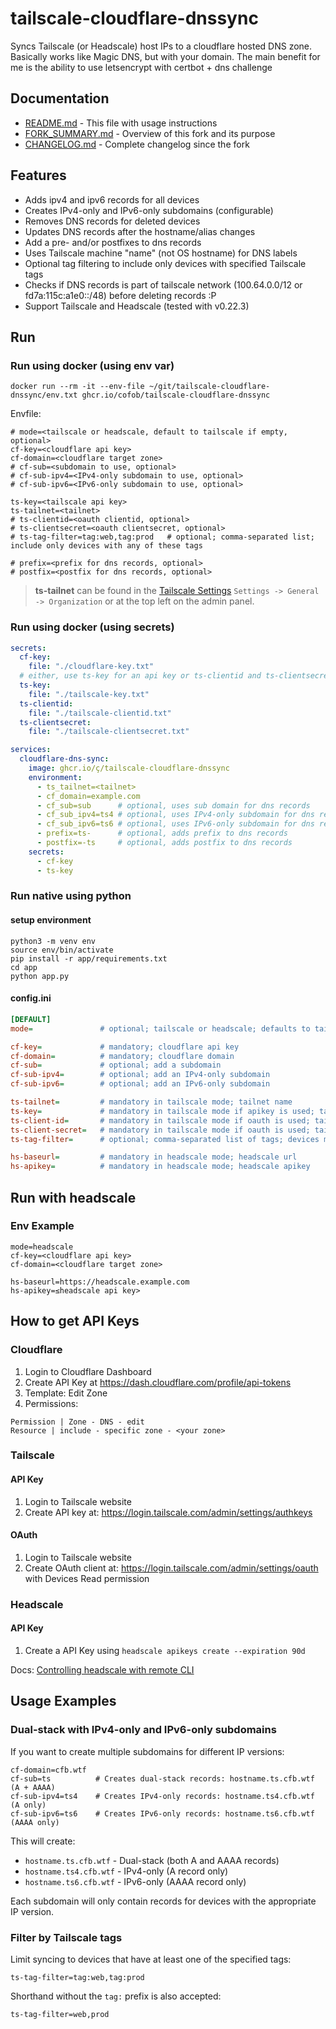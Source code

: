 # tailscale-cloudflare-dnssync
Syncs Tailscale (or Headscale) host IPs to a cloudflare hosted DNS zone.
Basically works like Magic DNS, but with your domain.
The main benefit for me is the ability to use letsencrypt with certbot + dns challenge

## Documentation

- [README.md](README.md) - This file with usage instructions
- [FORK_SUMMARY.md](FORK_SUMMARY.md) - Overview of this fork and its purpose
- [CHANGELOG.md](CHANGELOG.md) - Complete changelog since the fork

## Features
- Adds ipv4 and ipv6 records for all devices
- Creates IPv4-only and IPv6-only subdomains (configurable)
- Removes DNS records for deleted devices
- Updates DNS records after the hostname/alias changes
- Add a pre- and/or postfixes to dns records
- Uses Tailscale machine "name" (not OS hostname) for DNS labels
- Optional tag filtering to include only devices with specified Tailscale tags
- Checks if DNS records is part of tailscale network (100.64.0.0/12 or fd7a:115c:a1e0::/48) before deleting records :P
- Support Tailscale and Headscale (tested with v0.22.3)


## Run
### Run using docker (using env var)
```shell
docker run --rm -it --env-file ~/git/tailscale-cloudflare-dnssync/env.txt ghcr.io/cofob/tailscale-cloudflare-dnssync
```

Envfile:
```env
# mode=<tailscale or headscale, default to tailscale if empty, optional>
cf-key=<cloudflare api key>
cf-domain=<cloudflare target zone>
# cf-sub=<subdomain to use, optional>
# cf-sub-ipv4=<IPv4-only subdomain to use, optional>
# cf-sub-ipv6=<IPv6-only subdomain to use, optional>

ts-key=<tailscale api key>
ts-tailnet=<tailnet>
# ts-clientid=<oauth clientid, optional>
# ts-clientsecret=<oauth clientsecret, optional>
# ts-tag-filter=tag:web,tag:prod   # optional; comma-separated list; include only devices with any of these tags

# prefix=<prefix for dns records, optional>
# postfix=<postfix for dns records, optional>
```
> **ts-tailnet** can be found in the [Tailscale Settings](https://login.tailscale.com/admin/settings/general)
```Settings -> General -> Organization``` or at the top left on the admin panel.

### Run using docker (using secrets)
```yaml
secrets:
  cf-key:
    file: "./cloudflare-key.txt"
  # either, use ts-key for an api key or ts-clientid and ts-clientsecret for oauth
  ts-key:
    file: "./tailscale-key.txt"
  ts-clientid:
    file: "./tailscale-clientid.txt" 
  ts-clientsecret:
    file: "./tailscale-clientsecret.txt"

services:
  cloudflare-dns-sync:
    image: ghcr.io/ç/tailscale-cloudflare-dnssync
    environment:
      - ts_tailnet=<tailnet>
      - cf_domain=example.com
      - cf_sub=sub      # optional, uses sub domain for dns records
      - cf_sub_ipv4=ts4 # optional, uses IPv4-only subdomain for dns records
      - cf_sub_ipv6=ts6 # optional, uses IPv6-only subdomain for dns records
      - prefix=ts-      # optional, adds prefix to dns records
      - postfix=-ts     # optional, adds postfix to dns records
    secrets:
      - cf-key
      - ts-key
```

### Run native using python
#### setup environment
```
python3 -m venv env
source env/bin/activate
pip install -r app/requirements.txt
cd app
python app.py
```
#### config.ini
```ini
[DEFAULT]
mode=               # optional; tailscale or headscale; defaults to tailscale

cf-key=             # mandatory; cloudflare api key
cf-domain=          # mandatory; cloudflare domain
cf-sub=             # optional; add a subdomain
cf-sub-ipv4=        # optional; add an IPv4-only subdomain
cf-sub-ipv6=        # optional; add an IPv6-only subdomain

ts-tailnet=         # mandatory in tailscale mode; tailnet name
ts-key=             # mandatory in tailscale mode if apikey is used; tailscale api
ts-client-id=       # mandatory in tailscale mode if oauth is used; tailscale oauth client id
ts-client-secret=   # mandatory in tailscale mode if oauth is used; tailscale oauth client secret
ts-tag-filter=      # optional; comma-separated list of tags; devices must have at least one to be synced

hs-baseurl=         # mandatory in headscale mode; headscale url
hs-apikey=          # mandatory in headscale mode; headscale apikey
```

## Run with headscale
### Env Example
```env
mode=headscale
cf-key=<cloudflare api key>
cf-domain=<cloudflare target zone>

hs-baseurl=https://headscale.example.com
hs-apikey=≤headscale api key>
```

## How to get API Keys
### Cloudflare
1. Login to Cloudflare Dashboard
2. Create API Key at https://dash.cloudflare.com/profile/api-tokens
3. Template: Edit Zone
4. Permissions: 
```
Permission | Zone - DNS - edit
Resource | include - specific zone - <your zone>
```

### Tailscale
#### API Key
1. Login to Tailscale website
2. Create API key at: https://login.tailscale.com/admin/settings/authkeys

#### OAuth
1. Login to Tailscale website
2. Create OAuth client at: https://login.tailscale.com/admin/settings/oauth with Devices Read permission

### Headscale
#### API Key
1. Create a API Key using ```headscale apikeys create --expiration 90d```

Docs: [Controlling headscale with remote CLI](https://github.com/juanfont/headscale/blob/main/docs/remote-cli.md#create-an-api-key)

## Usage Examples

### Dual-stack with IPv4-only and IPv6-only subdomains
If you want to create multiple subdomains for different IP versions:

```env
cf-domain=cfb.wtf
cf-sub=ts          # Creates dual-stack records: hostname.ts.cfb.wtf (A + AAAA)
cf-sub-ipv4=ts4    # Creates IPv4-only records: hostname.ts4.cfb.wtf (A only)
cf-sub-ipv6=ts6    # Creates IPv6-only records: hostname.ts6.cfb.wtf (AAAA only)
```

This will create:
- `hostname.ts.cfb.wtf` - Dual-stack (both A and AAAA records)
- `hostname.ts4.cfb.wtf` - IPv4-only (A record only)
- `hostname.ts6.cfb.wtf` - IPv6-only (AAAA record only)

Each subdomain will only contain records for devices with the appropriate IP version.

### Filter by Tailscale tags
Limit syncing to devices that have at least one of the specified tags:

```env
ts-tag-filter=tag:web,tag:prod
```

Shorthand without the `tag:` prefix is also accepted:

```env
ts-tag-filter=web,prod
```
